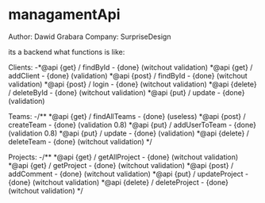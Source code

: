 # managamentApi

Author: Dawid Grabara
Company: SurpriseDesign

its a backend what functions is like:

Clients:
-*@api {get}  / findById - {done} (witchout validation)
 *@api {get}  / addClient - {done} (validation)
 *@api {post}  / findById - {done} (witchout validation)
 *@api {post}  / login - {done} (witchout validation)
 *@api {delete}  / deleteById - {done} (witchout validation)
 *@api {put}  / update - {done} (validation)

Teams:
-/**
 *@api {get}  / findAllTeams - {done} (useless)
 *@api {post}  / createTeam - {done} (validation 0.8)
 *@api {put}  / addUserToTeam - {done} (validation 0.8)
 *@api {put}  / update - {done} (validation)
 *@api {delete}  / deleteTeam - {done} (witchout validation)
 */

Projects:
-/**
 *@api {get}  / getAllProject - {done} (witchout validation)
 *@api {get}  / getProject - {done} (witchout validation)
 *@api {post}  / addComment - {done} (witchout validation)
 *@api {put}  / updateProject - {done} (witchout validation)
 *@api {delete}  / deleteProject - {done} (witchout validation)
 */
